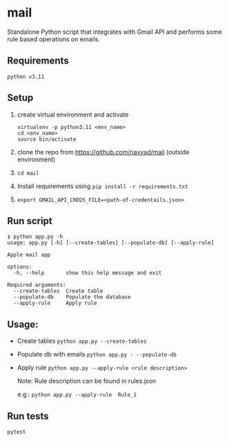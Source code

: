 # mail
Standalone Python script that integrates with Gmail API and performs some rule based operations on emails.

## Requirements
```python v3.11```

## Setup
1. create virtual environment and activate
    ```
    virtualenv -p python3.11 <env_name>
    cd <env_name>
    source bin/activate
    ```

2. clone the repo from https://github.com/navyad/mail (outside environment)
3. ```cd mail```
4. Install requirements using ```pip install -r requirements.txt```
5. ```export GMAIL_API_CREDS_FILE=<path-of-credentails.json>```

## Run script
```
❯ python app.py -h
usage: app.py [-h] [--create-tables] [--populate-db] [--apply-rule]

Apple mail app

options:
  -h, --help       show this help message and exit

Required arguments:
  --create-tables  Create table
  --populate-db    Populate the database
  --apply-rule     Apply rule

```

## Usage:
* Create tables
```python app.py --create-tables```
* Populate db with emails
```python app.py - --populate-db```
* Apply rule
```python app.py --apply-rule <rule description>```

  Note: Rule description can be found in rules.json 
  
  e.g.:
  ```python app.py --apply-rule  Rule_1```


## Run tests
```pytest```